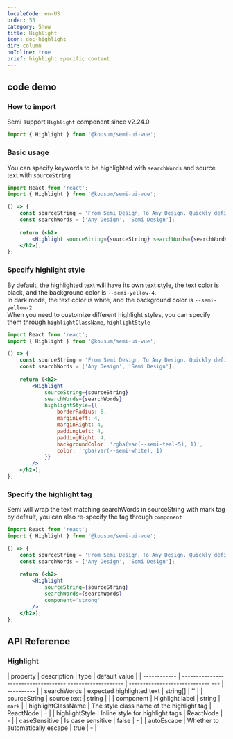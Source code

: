 ```yaml
---
localeCode: en-US
order: 55
category: Show
title: Highlight 
icon: doc-highlight
dir: column
noInline: true
brief: highlight specific content
---
```


## code demo

### How to import

Semi support `Highlight` component since v2.24.0

```jsx import
import { Highlight } from '@kousum/semi-ui-vue';
```


### Basic usage

You can specify keywords to be highlighted with `searchWords` and source text with `sourceString`


```jsx live=true dir="column"
import React from 'react';
import { Highlight } from '@kousum/semi-ui-vue';

() => {
    const sourceString = 'From Semi Design，To Any Design. Quickly define your design system and apply it to design drafts and code';
    const searchWords = ['Any Design', 'Semi Design'];
    
    return (<h2>
        <Highlight sourceString={sourceString} searchWords={searchWords} />
    </h2>);
};
```

### Specify highlight style

By default, the highlighted text will have its own text style, the text color is black, and the background color is `--semi-yellow-4`.  
In dark mode, the text color is white, and the background color is `--semi-yellow-2`.  
When you need to customize different highlight styles, you can specify them through `highlightClassName`, `highlightStyle`

```jsx live=true dir="column"
import React from 'react';
import { Highlight } from '@kousum/semi-ui-vue';

() => {
    const sourceString = 'From Semi Design，To Any Design. Quickly define your design system and apply it to design drafts and code';
    const searchWords = ['Any Design', 'Semi Design'];
    
    return (<h2>
        <Highlight
            sourceString={sourceString}
            searchWords={searchWords}
            highlightStyle={{
                borderRadius: 6,
                marginLeft: 4,
                marginRight: 4,
                paddingLeft: 4,
                paddingRight: 4,
                backgroundColor: 'rgba(var(--semi-teal-5), 1)',
                color: 'rgba(var(--semi-white), 1)'
            }}
        />
    </h2>);
};
```


### Specify the highlight tag

Semi will wrap the text matching searchWords in sourceString with mark tag by default, you can also re-specify the tag through `component`

```jsx live=true dir="column"
import React from 'react';
import { Highlight } from '@kousum/semi-ui-vue';

() => {
    const sourceString = 'From Semi Design，To Any Design. Quickly define your design system and apply it to design drafts and code';
    const searchWords = ['Any Design', 'Semi Design'];
    
    return (<h2>
        <Highlight
            sourceString={sourceString}
            searchWords={searchWords}
            component='strong'
        />
    </h2>);
};
```

## API Reference

### Highlight

| property | description | type | default value |
| ------------ | ------------------------------------ -------------------- | ----------------------------- --- | ---------- |
| searchWords | expected highlighted text | string[] | '' |
| sourceString | source text | string | |
| component | Highlight label | string | `mark` |
| highlightClassName | The style class name of the highlight tag | ReactNode | - |
| highlightStyle | Inline style for highlight tags | ReactNode | - |
| caseSensitive | Is case sensitive | false | - |
| autoEscape | Whether to automatically escape | true | - |
